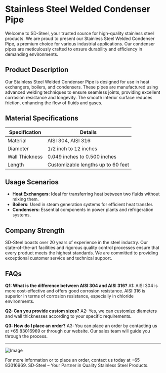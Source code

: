 # Stainless Steel Welded Condenser Pipe

Welcome to SD-Steel, your trusted source for high-quality stainless steel products. We are proud to present our Stainless Steel Welded Condenser Pipe, a premium choice for various industrial applications. Our condenser pipes are meticulously crafted to ensure durability and efficiency in demanding environments.

## Product Description

Our Stainless Steel Welded Condenser Pipe is designed for use in heat exchangers, boilers, and condensers. These pipes are manufactured using advanced welding techniques to ensure seamless joints, providing excellent corrosion resistance and longevity. The smooth interior surface reduces friction, enhancing the flow of fluids and gases.

## Material Specifications

| Specification | Details |
|---------------|---------|
| Material      | AISI 304, AISI 316 |
| Diameter      | 1/2 inch to 12 inches |
| Wall Thickness | 0.049 inches to 0.500 inches |
| Length        | Customizable lengths up to 60 feet |

## Usage Scenarios

- **Heat Exchangers:** Ideal for transferring heat between two fluids without mixing them.
- **Boilers:** Used in steam generation systems for efficient heat transfer.
- **Condensers:** Essential components in power plants and refrigeration systems.

## Company Strength

SD-Steel boasts over 20 years of experience in the steel industry. Our state-of-the-art facilities and rigorous quality control processes ensure that every product meets the highest standards. We are committed to providing exceptional customer service and technical support.

## FAQs

**Q1: What is the difference between AISI 304 and AISI 316?**
A1: AISI 304 is more cost-effective and offers good corrosion resistance. AISI 316 is superior in terms of corrosion resistance, especially in chloride environments.

**Q2: Can you provide custom sizes?**
A2: Yes, we can customize diameters and wall thicknesses according to your specific requirements.

**Q3: How do I place an order?**
A3: You can place an order by contacting us at +65 83016969 or through our website. Our sales team will guide you through the process.

---

![Image](https://github.com/user-attachments/assets/2567258e-e124-4816-932d-1809bd27ef0b)

For more information or to place an order, contact us today at +65 83016969. SD-Steel – Your Partner in Quality Stainless Steel Products.